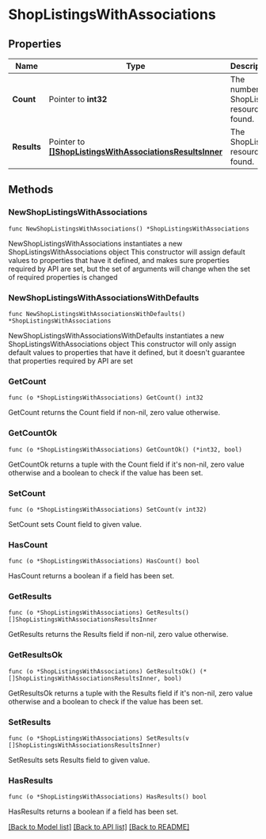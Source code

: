 # ShopListingsWithAssociations

## Properties

Name | Type | Description | Notes
------------ | ------------- | ------------- | -------------
**Count** | Pointer to **int32** | The number of ShopListing resources found. | [optional] 
**Results** | Pointer to [**[]ShopListingsWithAssociationsResultsInner**](ShopListingsWithAssociationsResultsInner.md) | The ShopListing resources found. | [optional] 

## Methods

### NewShopListingsWithAssociations

`func NewShopListingsWithAssociations() *ShopListingsWithAssociations`

NewShopListingsWithAssociations instantiates a new ShopListingsWithAssociations object
This constructor will assign default values to properties that have it defined,
and makes sure properties required by API are set, but the set of arguments
will change when the set of required properties is changed

### NewShopListingsWithAssociationsWithDefaults

`func NewShopListingsWithAssociationsWithDefaults() *ShopListingsWithAssociations`

NewShopListingsWithAssociationsWithDefaults instantiates a new ShopListingsWithAssociations object
This constructor will only assign default values to properties that have it defined,
but it doesn't guarantee that properties required by API are set

### GetCount

`func (o *ShopListingsWithAssociations) GetCount() int32`

GetCount returns the Count field if non-nil, zero value otherwise.

### GetCountOk

`func (o *ShopListingsWithAssociations) GetCountOk() (*int32, bool)`

GetCountOk returns a tuple with the Count field if it's non-nil, zero value otherwise
and a boolean to check if the value has been set.

### SetCount

`func (o *ShopListingsWithAssociations) SetCount(v int32)`

SetCount sets Count field to given value.

### HasCount

`func (o *ShopListingsWithAssociations) HasCount() bool`

HasCount returns a boolean if a field has been set.

### GetResults

`func (o *ShopListingsWithAssociations) GetResults() []ShopListingsWithAssociationsResultsInner`

GetResults returns the Results field if non-nil, zero value otherwise.

### GetResultsOk

`func (o *ShopListingsWithAssociations) GetResultsOk() (*[]ShopListingsWithAssociationsResultsInner, bool)`

GetResultsOk returns a tuple with the Results field if it's non-nil, zero value otherwise
and a boolean to check if the value has been set.

### SetResults

`func (o *ShopListingsWithAssociations) SetResults(v []ShopListingsWithAssociationsResultsInner)`

SetResults sets Results field to given value.

### HasResults

`func (o *ShopListingsWithAssociations) HasResults() bool`

HasResults returns a boolean if a field has been set.


[[Back to Model list]](../README.md#documentation-for-models) [[Back to API list]](../README.md#documentation-for-api-endpoints) [[Back to README]](../README.md)


